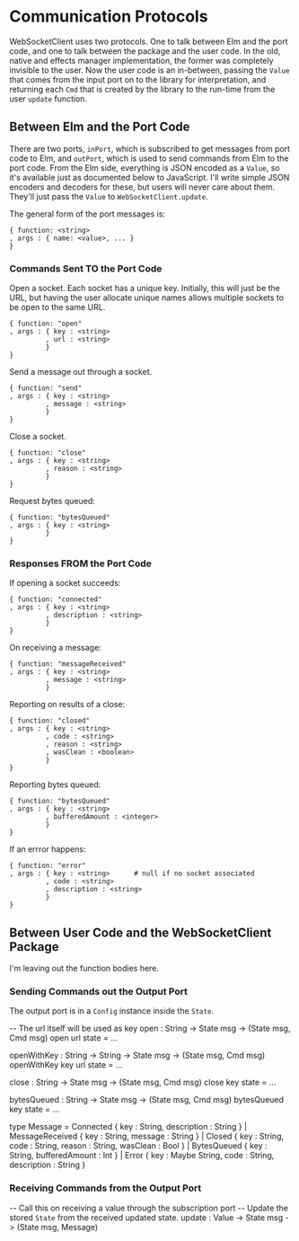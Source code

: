 # Communication Protocols

WebSocketClient uses two protocols. One to talk between Elm and the port code, and one to talk between the package and the user code. In the old, native and effects manager implementation, the former was completely invisible to the user. Now the user code is an in-between, passing the `Value` that comes from the input port on to the library for interpretation, and returning each `Cmd` that is created by the library to the run-time from the user `update` function.

## Between Elm and the Port Code

There are two ports, `inPort`, which is subscribed to get messages from port code to Elm, and `outPort`, which is used to send commands from Elm to the port code. From the Elm side, everything is JSON encoded as a `Value`, so it's available just as documented below to JavaScript. I'll write simple JSON encoders and decoders for these, but users will never care about them. They'll just pass the `Value` to `WebSocketClient.update`.

The general form of the port messages is:

    { function: <string>
    , args : { name: <value>, ... }
    }
    
### Commands Sent TO the Port Code

Open a socket. Each socket has a unique key. Initially, this will just be the URL, but having the user allocate unique names allows multiple sockets to be open to the same URL.

    { function: "open"
    , args : { key : <string>
             , url : <string>
             }
    }

Send a message out through a socket.

    { function: "send"
    , args : { key : <string>
             , message : <string>
             }
    }

Close a socket.

    { function: "close"
    , args : { key : <string>
             , reason : <string>
             }
    }

Request bytes queued:

    { function: "bytesQueued"
    , args : { key : <string>
             }
    }

### Responses FROM the Port Code

If opening a socket succeeds:

    { function: "connected"
    , args : { key : <string>
             , description : <string>
             }
    }

On receiving a message:

    { function: "messageReceived"
    , args : { key : <string>
             , message : <string>
             }
             
Reporting on results of a close:

    { function: "closed"
    , args : { key : <string>
             , code : <string>
             , reason : <string>
             , wasClean : <boolean>
             }
    }

Reporting bytes queued:

    { function: "bytesQueued"
    , args : { key : <string>
             , bufferedAmount : <integer>
             }
    }

If an errror happens:

    { function: "error"
    , args : { key : <string>      # null if no socket associated
             , code : <string>
             , description : <string>
             }
    }

## Between User Code and the WebSocketClient Package

I'm leaving out the function bodies here.

### Sending Commands out the Output Port

The output port is in a `Config` instance inside the `State`.

-- The url itself will be used as key
open : String -> State msg -> (State msg, Cmd msg)
open url state = ...

openWithKey : String -> String -> State msg -> (State msg, Cmd msg)
openWithKey key url state = ...

close : String -> State msg -> (State msg, Cmd msg)
close key state = ...

bytesQueued : String -> State msg -> (State msg, Cmd msg)
bytesQueued key state = ...

type Message
  = Connected { key : String, description : String }
  | MessageReceived { key : String, message : String }
  | Closed { key : String, code : String, reason : String, wasClean : Bool }
  | BytesQueued { key : String, bufferedAmount : Int }
  | Error { key : Maybe String, code : String, description : String }

### Receiving Commands from the Output Port

-- Call this on receiving a value through the subscription port
-- Update the stored `State` from the received updated state.
update : Value -> State msg -> (State msg, Message)


